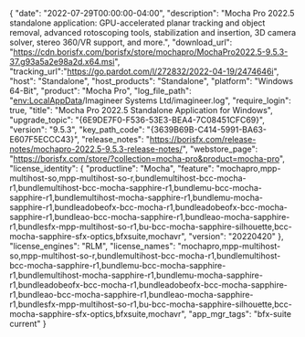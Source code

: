 {
  "date": "2022-07-29T00:00:00-04:00",
  "description": "Mocha Pro 2022.5 standalone application: GPU-accelerated planar tracking and object removal, advanced rotoscoping tools, stabilization and insertion, 3D camera solver, stereo 360/VR support, and more.",
  "download_url": "https://cdn.borisfx.com/borisfx/store/mochapro/MochaPro2022.5-9.5.3-37.g93a5a2e98a2d.x64.msi",
  "tracking_url":"https://go.pardot.com/l/272832/2022-04-19/2474646i",
  "host": "Standalone",
  "host_products": "Standalone",
  "platform": "Windows 64-Bit",
  "product": "Mocha Pro",
  "log_file_path": "<env:LocalAppData>/Imagineer Systems Ltd/imagineer.log",
  "require_login": true,
  "title": "Mocha Pro 2022.5 Standalone Application for Windows",
  "upgrade_topic": "{6E9DE7F0-F536-53E3-BEA4-7C08451CFC69}",
  "version": "9.5.3",
  "key_path_code": "{3639B69B-C414-5991-BA63-E607F5ECCC43}",
  "release_notes": "https://borisfx.com/release-notes/mochapro-2022.5-9.5.3-release-notes/",
  "webstore_page": "https://borisfx.com/store/?collection=mocha-pro&product=mocha-pro",
  "license_identity": {
    "productline": "Mocha",
    "feature": "mochapro,mpp-multihost-so,mpp-multihost-so-r,bundlemultihost-bcc-mocha-r1,bundlemultihost-bcc-mocha-sapphire-r1,bundlemu-bcc-mocha-sapphire-r1,bundlemultihost-mocha-sapphire-r1,bundlemu-mocha-sapphire-r1,bundleadobeofx-bcc-mocha-r1,bundleadobeofx-bcc-mocha-sapphire-r1,bundleao-bcc-mocha-sapphire-r1,bundleao-mocha-sapphire-r1,bundlesfx-mpp-multihost-so-r1,bu-bcc-mocha-sapphire-silhouette,bcc-mocha-sapphire-sfx-optics,bfxsuite,mochavr",
    "version": "20220420"
  },
  "license_engines": "RLM",
  "license_names": "mochapro,mpp-multihost-so,mpp-multihost-so-r,bundlemultihost-bcc-mocha-r1,bundlemultihost-bcc-mocha-sapphire-r1,bundlemu-bcc-mocha-sapphire-r1,bundlemultihost-mocha-sapphire-r1,bundlemu-mocha-sapphire-r1,bundleadobeofx-bcc-mocha-r1,bundleadobeofx-bcc-mocha-sapphire-r1,bundleao-bcc-mocha-sapphire-r1,bundleao-mocha-sapphire-r1,bundlesfx-mpp-multihost-so-r1,bu-bcc-mocha-sapphire-silhouette,bcc-mocha-sapphire-sfx-optics,bfxsuite,mochavr",
  "app_mgr_tags": "bfx-suite current"
}
